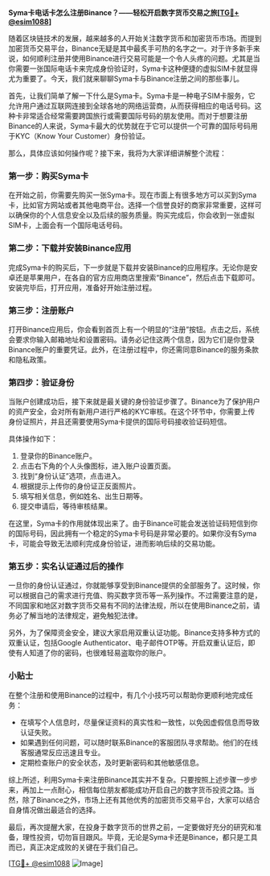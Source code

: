 **Syma卡电话卡怎么注册Binance？——轻松开启数字货币交易之旅[[TG💪+ @esim1088](https://t.me/s/esim1088)]**

随着区块链技术的发展，越来越多的人开始关注数字货币和加密货币市场。而提到加密货币交易平台，Binance无疑是其中最炙手可热的名字之一。对于许多新手来说，如何顺利注册并使用Binance进行交易可能是一个令人头疼的问题。尤其是当你需要一张国际电话卡来完成身份验证时，Syma卡这种便捷的虚拟SIM卡就显得尤为重要了。今天，我们就来聊聊Syma卡与Binance注册之间的那些事儿。

首先，让我们简单了解一下什么是Syma卡。Syma卡是一种电子SIM卡服务，它允许用户通过互联网连接到全球各地的网络运营商，从而获得相应的电话号码。这种卡非常适合经常需要跨国旅行或需要国际号码的朋友使用。而对于想要注册Binance的人来说，Syma卡最大的优势就在于它可以提供一个可靠的国际号码用于KYC（Know Your Customer）身份验证。

那么，具体应该如何操作呢？接下来，我将为大家详细讲解整个流程：

### 第一步：购买Syma卡

在开始之前，你需要先购买一张Syma卡。现在市面上有很多地方可以买到Syma卡，比如官方网站或者其他电商平台。选择一个信誉良好的商家非常重要，这样可以确保你的个人信息安全以及后续的服务质量。购买完成后，你会收到一张虚拟SIM卡，上面会有一个国际电话号码。

### 第二步：下载并安装Binance应用

完成Syma卡的购买后，下一步就是下载并安装Binance的应用程序。无论你是安卓还是苹果用户，在各自的官方应用商店里搜索“Binance”，然后点击下载即可。安装完毕后，打开应用，准备好开始注册过程。

### 第三步：注册账户

打开Binance应用后，你会看到首页上有一个明显的“注册”按钮。点击之后，系统会要求你输入邮箱地址和设置密码。请务必记住这两个信息，因为它们是你登录Binance账户的重要凭证。此外，在注册过程中，你还需同意Binance的服务条款和隐私政策。

### 第四步：验证身份

当账户创建成功后，接下来就是最关键的身份验证步骤了。Binance为了保护用户的资产安全，会对所有新用户进行严格的KYC审核。在这个环节中，你需要上传身份证照片，并且还需要使用Syma卡提供的国际号码接收验证码短信。

具体操作如下：
1. 登录你的Binance账户。
2. 点击右下角的个人头像图标，进入账户设置页面。
3. 找到“身份认证”选项，点击进入。
4. 根据提示上传你的身份证正反面照片。
5. 填写相关信息，例如姓名、出生日期等。
6. 提交申请后，等待审核结果。

在这里，Syma卡的作用就体现出来了。由于Binance可能会发送验证码短信到你的国际号码，因此拥有一个稳定的Syma卡号码是非常必要的。如果你没有Syma卡，可能会导致无法顺利完成身份验证，进而影响后续的交易功能。

### 第五步：实名认证通过后的操作

一旦你的身份认证通过，你就能够享受到Binance提供的全部服务了。这时候，你可以根据自己的需求进行充值、购买数字货币等一系列操作。不过需要注意的是，不同国家和地区对数字货币交易有不同的法律法规，所以在使用Binance之前，请务必了解当地的法律规定，避免触犯法律。

另外，为了保障资金安全，建议大家启用双重认证功能。Binance支持多种方式的双重认证，包括Google Authenticator、电子邮件OTP等。开启双重认证后，即使有人知道了你的密码，也很难轻易盗取你的账户。

### 小贴士

在整个注册和使用Binance的过程中，有几个小技巧可以帮助你更顺利地完成任务：
- 在填写个人信息时，尽量保证资料的真实性和一致性，以免因虚假信息而导致认证失败。
- 如果遇到任何问题，可以随时联系Binance的客服团队寻求帮助。他们的在线客服通常反应迅速且专业。
- 定期检查账户的安全状态，及时更新密码和其他敏感信息。

综上所述，利用Syma卡来注册Binance其实并不复杂。只要按照上述步骤一步步来，再加上一点耐心，相信每位朋友都能成功开启自己的数字货币投资之路。当然，除了Binance之外，市场上还有其他优秀的加密货币交易平台，大家可以结合自身情况做出最适合的选择。

最后，再次提醒大家，在投身于数字货币的世界之前，一定要做好充分的研究和准备，理性投资，切勿盲目跟风。毕竟，无论是Syma卡还是Binance，都只是工具而已，真正决定成败的关键在于我们自己。

[[TG💪+ @esim1088](https://t.me/s/esim1088) ![Image](https://i.postimg.cc/4NQfJmqS/Snipaste-2025-05-13-00-14-12.png)]